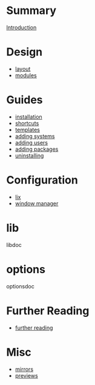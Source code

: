 # Summary

[Introduction](README.md)

# Design

- [layout](design/layout.md)
- [modules](./design/modules.md)

# Guides

- [installation](guides/installation.md)
- [shortcuts](guides/shortcuts.md)
- [templates](guides/templates.md)
- [adding systems](guides/adding-systems.md)
- [adding users](guides/adding-users.md)
- [adding packages](guides/adding-packages.md)
- [uninstalling](guides/uninstalling.md)

# Configuration

- [lix](configuration/lix.md)
- [window manager](configuration/window-manager.md)

# lib

libdoc

# options

optionsdoc

# Further Reading

- [further reading](further-reading.md)

# Misc

- [mirrors](misc/mirrors.md)
- [previews](misc/previews.md)
